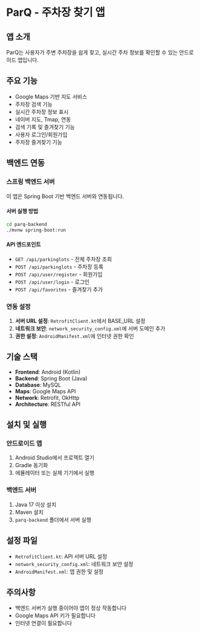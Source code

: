 # ParQ - 주차장 찾기 앱

##  앱 소개
ParQ는 사용자가 주변 주차장을 쉽게 찾고, 실시간 주차 정보를 확인할 수 있는 안드로이드 앱입니다.

##  주요 기능
-  Google Maps 기반 지도 서비스
-  주차장 검색 기능
-  실시간 주차장 정보 표시
-  네이버 지도, Tmap, 연동
-  검색 기록 및 즐겨찾기 기능
-  사용자 로그인/회원가입
-  주차장 즐겨찾기 기능

##  백엔드 연동

### 스프링 백엔드 서버
이 앱은 Spring Boot 기반 백엔드 서버와 연동됩니다.

#### 서버 실행 방법
```bash
cd parq-backend
./mvnw spring-boot:run
```

#### API 엔드포인트
- `GET /api/parkinglots` - 전체 주차장 조회
- `POST /api/parkinglots` - 주차장 등록
- `POST /api/user/register` - 회원가입
- `POST /api/user/login` - 로그인
- `POST /api/favorites` - 즐겨찾기 추가

### 연동 설정
1. **서버 URL 설정**: `RetrofitClient.kt`에서 BASE_URL 설정
2. **네트워크 보안**: `network_security_config.xml`에 서버 도메인 추가
3. **권한 설정**: `AndroidManifest.xml`에 인터넷 권한 확인

##  기술 스택
- **Frontend**: Android (Kotlin)
- **Backend**: Spring Boot (Java)
- **Database**: MySQL
- **Maps**: Google Maps API
- **Network**: Retrofit, OkHttp
- **Architecture**: RESTful API

##  설치 및 실행

### 안드로이드 앱
1. Android Studio에서 프로젝트 열기
2. Gradle 동기화
3. 에뮬레이터 또는 실제 기기에서 실행

### 백엔드 서버
1. Java 17 이상 설치
2. Maven 설치
3. `parq-backend` 폴더에서 서버 실행

##  설정 파일
- `RetrofitClient.kt`: API 서버 URL 설정
- `network_security_config.xml`: 네트워크 보안 설정
- `AndroidManifest.xml`: 앱 권한 및 설정

##  주의사항
- 백엔드 서버가 실행 중이어야 앱이 정상 작동합니다
- Google Maps API 키가 필요합니다
- 인터넷 연결이 필요합니다
